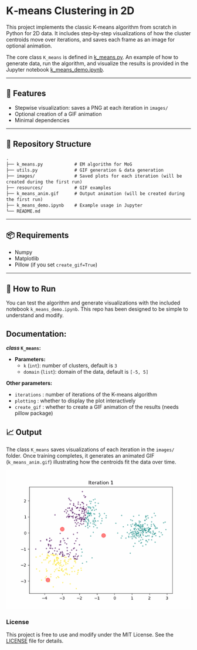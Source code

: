 # K‑means Clustering in 2D

This project implements the classic K‑means algorithm from scratch in Python for 2D data. It includes step‑by‑step visualizations of how the cluster centroids move over iterations, and saves each frame as an image for optional animation.

The core class `K_means` is defined in [k_means.py](k_means.py). An example of how to generate data, run the algorithm, and visualize the results is provided in the Jupyter notebook [k_means_demo.ipynb](k_means_demo.ipynb).

---

## 🚀 Features

- Stepwise visualization: saves a PNG at each iteration in `images/`  
- Optional creation of a GIF animation
- Minimal dependencies

---

## 📁 Repository Structure

```
.
├── k_means.py            # EM algorithm for MoG
├── utils.py              # GIF generation & data generation
├── images/               # Saved plots for each iteration (will be created during the first run)
├── resources/            # GIF examples
├── k_means_anim.gif      # Output animation (will be created during the first run)
├── k_means_demo.ipynb    # Example usage in Jupyter
└── README.md
```

---

## 📦 Requirements

- Numpy
- Matplotlib
- Pillow  (if you set `create_gif=True`)

---

## 🧪 How to Run

You can test the algorithm and generate visualizations with the included notebook `k_means_demo.ipynb`. This repo has been designed to be simple to understand and modify.

## Documentation:

**_class_ `K_means`:**
- **Parameters:**
    - `k` (`int`): number of clusters, default is `3`
    - `domain` (`list`): domain of the data, default is `[-5, 5]`

**Other parameters:**
- `iterations` : number of iterations of the K-means algorithm
- `plotting` : whether to display the plot interactively
- `create_gif` : whether to create a GIF animation of the results (needs pillow package)

## 📈 Output

The class `K_means` saves visualizations of each iteration in the `images/` folder. Once training completes, it generates an animated GIF (`k_means_anim.gif`) illustrating how the centroids fit the data over time.

![K-means Animation](https://github.com/paulbouuu/K-means/raw/main/resources/optimal_k_means.gif)

### License
This project is free to use and modify under the MIT License. See the [LICENSE](LICENSE) file for details.
